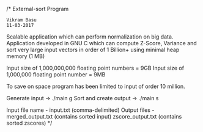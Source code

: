 /* External-sort Program                                                                                                                                                         
    
    Vikram Basu
    11-03-2017

Scalable application which can perform normalization on big data.
Application developed in GNU C which can compute Z-Score, Variance and sort
very large input vectors in order of 1 Billion+ using minimal heap memory (1 MB) 

Input size of 1,000,000,000 floating point numbers = 9GB 
Input size of 1,000,000 floating point number = 9MB 

To save on space program has been limited to input of order 10 million.


Generate input ->           ./main g <size of input>
Sort and create output ->   ./main s

Input file name - input.txt (comma-delimited)
Output files    - merged_output.txt (contains sorted input)
                  zscore_output.txt (contains sorted zscores)
*/

